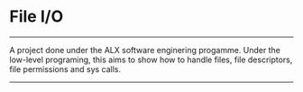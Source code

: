 # File I/O
---
A project done under the ALX software enginering progamme. Under the low-level programing, this aims to show how to handle files, file descriptors, file permissions and sys calls.

***

